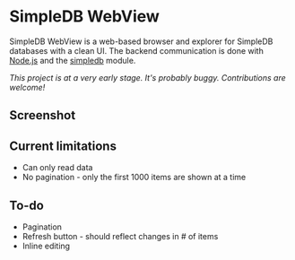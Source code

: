 # SimpleDB WebView

SimpleDB WebView is a web-based browser and explorer for SimpleDB databases with a clean UI. The backend communication is done with [Node.js](https://github.com/joyent/node) and the [simpledb](https://github.com/rjrodger/simpledb) module.

_This project is at a very early stage. It's probably buggy. Contributions are welcome!_

## Screenshot



## Current limitations

* Can only read data
* No pagination - only the first 1000 items are shown at a time

## To-do

* Pagination
* Refresh button - should reflect changes in # of items
* Inline editing
